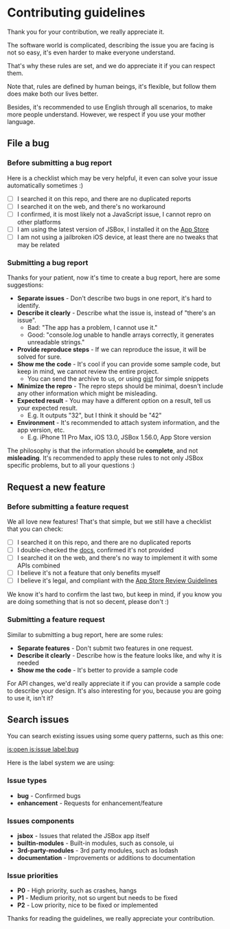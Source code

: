 # Contributing guidelines

Thank you for your contribution, we really appreciate it.

The software world is complicated, describing the issue you are facing is not so easy, it's even harder to make everyone understand.

That's why these rules are set, and we do appreciate it if you can respect them.

Note that, rules are defined by human beings, it's flexible, but follow them does make both our lives better.

Besides, it's recommended to use English through all scenarios, to make more people understand. However, we respect if you use your mother language.

## File a bug

### Before submitting a bug report

Here is a checklist which may be very helpful, it even can solve your issue automatically sometimes :)

- [ ] I searched it on this repo, and there are no duplicated reports
- [ ] I searched it on the web, and there's no workaround
- [ ] I confirmed, it is most likely not a JavaScript issue, I cannot repro on other platforms
- [ ] I am using the latest version of JSBox, I installed it on the [App Store](https://apps.apple.com/us/app/id1312014438)
- [ ] I am not using a jailbroken iOS device, at least there are no tweaks that may be related

### Submitting a bug report

Thanks for your patient, now it's time to create a bug report, here are some suggestions:

- **Separate issues** - Don't describe two bugs in one report, it's hard to identify.
- **Describe it clearly** - Describe what the issue is, instead of "there's an issue".
  - Bad: "The app has a problem, I cannot use it."
  - Good: "console.log unable to handle arrays correctly, it generates unreadable strings."
- **Provide reproduce steps** - If we can reproduce the issue, it will be solved for sure.
- **Show me the code** - It's cool if you can provide some sample code, but keep in mind, we cannot review the entire project.
  - You can send the archive to us, or using [gist](http://gist.github.com/) for simple snippets
- **Minimize the repro** - The repro steps should be minimal, doesn't include any other information which might be misleading.
- **Expected result** - You may have a different option on a result, tell us your expected result.
  - E.g. It outputs "32", but I think it should be "42"
- **Environment** - It's recommended to attach system information, and the app version, etc.
  - E.g. iPhone 11 Pro Max, iOS 13.0, JSBox 1.56.0, App Store version

The philosophy is that the information should be **complete**, and not **misleading**. It's recommended to apply these rules to not only JSBox specific problems, but to all your questions :)

## Request a new feature

### Before submitting a feature request

We all love new features! That's that simple, but we still have a checklist that you can check:

- [ ] I searched it on this repo, and there are no duplicated reports
- [ ] I double-checked the [docs](https://docs.xteko.com/#/en/), confirmed it's not provided
- [ ] I searched it on the web, and there's no way to implement it with some APIs combined
- [ ] I believe it's not a feature that only benefits myself
- [ ] I believe it's legal, and compliant with the [App Store Review Guidelines](https://developer.apple.com/app-store/review/guidelines/)

We know it's hard to confirm the last two, but keep in mind, if you know you are doing something that is not so decent, please don't :)

### Submitting a feature request

Similar to submitting a bug report, here are some rules:

- **Separate features** - Don't submit two features in one request.
- **Describe it clearly** - Describe how is the feature looks like, and why it is needed
- **Show me the code** - It's better to provide a sample code

For API changes, we'd really appreciate it if you can provide a sample code to describe your design. It's also interesting for you, because you are going to use it, isn't it?

## Search issues

You can search existing issues using some query patterns, such as this one:

[is:open is:issue label:bug](https://github.com/cyanzhong/jsbox-issues/issues?q=is%3Aopen+is%3Aissue+label%3Abug)

Here is the label system we are using:

### Issue types

- **bug** - Confirmed bugs
- **enhancement** - Requests for enhancement/feature

### Issues components

- **jsbox** - Issues that related the JSBox app itself
- **builtin-modules** - Built-in modules, such as console, ui
- **3rd-party-modules** - 3rd party modules, such as lodash
- **documentation** - Improvements or additions to documentation

### Issue priorities

- **P0** - High priority, such as crashes, hangs
- **P1** - Medium priority, not so urgent but needs to be fixed
- **P2** - Low priority, nice to be fixed or implemented

Thanks for reading the guidelines, we really appreciate your contribution.